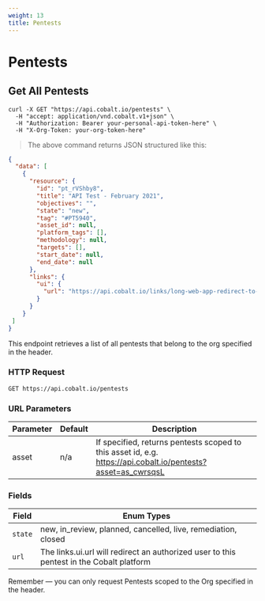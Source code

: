 ```yaml
---
weight: 13
title: Pentests
---
```


# Pentests

## Get All Pentests

```shell
curl -X GET "https://api.cobalt.io/pentests" \
  -H "accept: application/vnd.cobalt.v1+json" \
  -H "Authorization: Bearer your-personal-api-token-here" \
  -H "X-Org-Token: your-org-token-here"
```

> The above command returns JSON structured like this:

```json
{
  "data": [
    {
      "resource": {
        "id": "pt_rVShby8",
        "title": "API Test - February 2021",
        "objectives": "",
        "state": "new",
        "tag": "#PT5940",
        "asset_id": null,
        "platform_tags": [],
        "methodology": null,
        "targets": [],
        "start_date": null,
        "end_date": null
      },
      "links": {
        "ui": {
          "url": "https://api.cobalt.io/links/long-web-app-redirect-to-this-pentest"
        }
      }
    }
 ]
}
```

This endpoint retrieves a list of all pentests that belong to the org specified in the header.


### HTTP Request

`GET https://api.cobalt.io/pentests`


### URL Parameters

Parameter | Default | Description
--------- | ------- | -----------
asset | n/a | If specified, returns pentests scoped to this asset id, e.g. https://api.cobalt.io/pentests?asset=as_cwrsqsL


### Fields

Field     | Enum Types
--------- | -----------
`state`   | new, in_review, planned, cancelled, live, remediation, closed
`url`     | The links.ui.url will redirect an authorized user to this pentest in the Cobalt platform



<aside class="success">
Remember — you can only request Pentests scoped to the Org specified in the header.
</aside>
